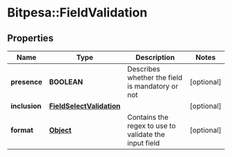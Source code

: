 # Bitpesa::FieldValidation

## Properties
Name | Type | Description | Notes
------------ | ------------- | ------------- | -------------
**presence** | **BOOLEAN** | Describes whether the field is mandatory or not | [optional] 
**inclusion** | [**FieldSelectValidation**](FieldSelectValidation.md) |  | [optional] 
**format** | [**Object**](.md) | Contains the regex to use to validate the input field | [optional] 



